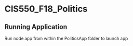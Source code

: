# CIS550_F18_Politics

## Running Application

Run node app from within the PoliticsApp folder to launch app
